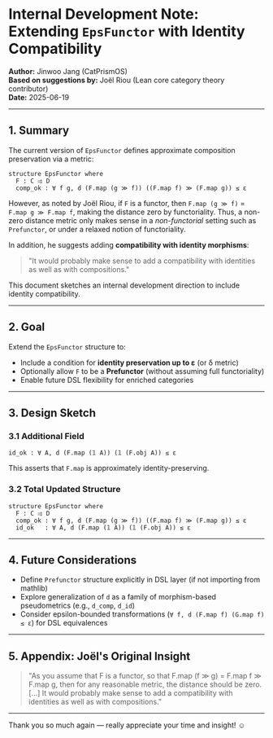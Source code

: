 # Internal Development Note: Extending `EpsFunctor` with Identity Compatibility

**Author:** Jinwoo Jang (CatPrismOS)  
**Based on suggestions by:** Joël Riou (Lean core category theory contributor)  
**Date:** 2025-06-19

---

## 1. Summary

The current version of `EpsFunctor` defines approximate composition preservation via a metric:

```lean
structure EpsFunctor where
  F : C ⥤ D
  comp_ok : ∀ f g, d (F.map (g ≫ f)) ((F.map f) ≫ (F.map g)) ≤ ε
```

However, as noted by Joël Riou, if `F` is a functor, then `F.map (g ≫ f)` = `F.map g ≫ F.map f`, making the distance zero by functoriality. Thus, a non-zero distance metric only makes sense in a *non-functorial* setting such as `Prefunctor`, or under a relaxed notion of functoriality.

In addition, he suggests adding **compatibility with identity morphisms**:

> "It would probably make sense to add a compatibility with identities as well as with compositions."

This document sketches an internal development direction to include identity compatibility.

---

## 2. Goal

Extend the `EpsFunctor` structure to:

- Include a condition for **identity preservation up to ε** (or δ metric)
- Optionally allow `F` to be a **Prefunctor** (without assuming full functoriality)
- Enable future DSL flexibility for enriched categories

---

## 3. Design Sketch

### 3.1 Additional Field

```lean
id_ok : ∀ A, d (F.map (𝟙 A)) (𝟙 (F.obj A)) ≤ ε
```

This asserts that `F.map` is approximately identity-preserving.

### 3.2 Total Updated Structure

```lean
structure EpsFunctor where
  F : C ⥤ D
  comp_ok : ∀ f g, d (F.map (g ≫ f)) ((F.map f) ≫ (F.map g)) ≤ ε
  id_ok   : ∀ A, d (F.map (𝟙 A)) (𝟙 (F.obj A)) ≤ ε
```

---

## 4. Future Considerations

- Define `Prefunctor` structure explicitly in DSL layer (if not importing from mathlib)
- Explore generalization of `d` as a family of morphism-based pseudometrics (e.g., `d_comp`, `d_id`)
- Consider epsilon-bounded transformations (`∀ f, d (F.map f) (G.map f) ≤ ε`) for DSL equivalences

---

## 5. Appendix: Joël's Original Insight

> "As you assume that F is a functor, so that F.map (f ≫ g) = F.map f ≫ F.map g, then for any reasonable metric, the distance should be zero. [...] It would probably make sense to add a compatibility with identities as well as with compositions."

---

Thank you so much again — really appreciate your time and insight! ☺️
